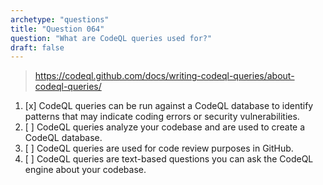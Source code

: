 ```yaml
---
archetype: "questions"
title: "Question 064"
question: "What are CodeQL queries used for?"
draft: false
---
```



> https://codeql.github.com/docs/writing-codeql-queries/about-codeql-queries/
1. [x] CodeQL queries can be run against a CodeQL database to identify patterns that may indicate coding errors or security vulnerabilities.
1. [ ] CodeQL queries analyze your codebase and are used to create a CodeQL database.
1. [ ] CodeQL queries are used for code review purposes in GitHub.
1. [ ] CodeQL queries are text-based questions you can ask the CodeQL engine about your codebase.
